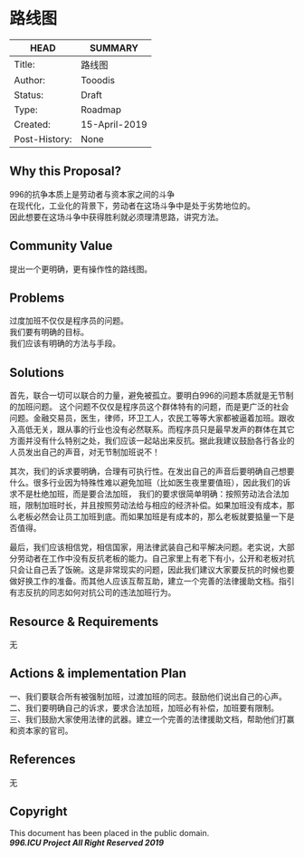# 路线图

HEAD | SUMMARY
-----|--------
Title:| 路线图
Author:| Tooodis
Status:| Draft
Type:| Roadmap
Created:| 15-April-2019
Post-History:| None

## Why this Proposal?

996的抗争本质上是劳动者与资本家之间的斗争<br/>
在现代化，工业化的背景下，劳动者在这场斗争中是处于劣势地位的。<br/>
因此想要在这场斗争中获得胜利就必须理清思路，讲究方法。

## Community Value

提出一个更明确，更有操作性的路线图。<br/>

## Problems

过度加班不仅仅是程序员的问题。<br/>
我们要有明确的目标。<br/>
我们应该有明确的方法与手段。

## Solutions

首先，联合一切可以联合的力量，避免被孤立。要明白996的问题本质就是无节制的加班问题。 这个问题不仅仅是程序员这个群体特有的问题，而是更广泛的社会问题。金融交易员，医生，律师，环卫工人，农民工等等大家都被逼着加班。跟收入高低无关，跟从事的行业也没有必然联系。而程序员只是最早发声的群体在其它方面并没有什么特别之处，我们应该一起站出来反抗。据此我建议鼓励各行各业的人员发出自己的声音，对无节制加班说不！<br/>

其次，我们的诉求要明确，合理有可执行性。在发出自己的声音后要明确自己想要什么。很多行业因为特殊性难以避免加班（比如医生夜里要值班），因此我们的诉求不是杜绝加班，而是要合法加班， 我们的要求很简单明确：按照劳动法合法加班，限制加班时长，并且按照劳动法给与相应的经济补偿。如果加班没有成本，那么老板必然会让员工加班到底。而如果加班是有成本的，那么老板就要掂量一下是否值得。<br/>

最后，我们应该相信党，相信国家，用法律武装自己和平解决问题。老实说，大部分劳动者在工作中没有反抗老板的能力。自己家里上有老下有小，公开和老板对抗只会让自己丢了饭碗。这是非常现实的问题，因此我们建议大家要反抗的时候也要做好换工作的准备。而其他人应该互帮互助，建立一个完善的法律援助文档。指引有志反抗的同志如何对抗公司的违法加班行为。

## Resource & Requirements

无

## Actions & implementation Plan

一、我们要联合所有被强制加班，过渡加班的同志。鼓励他们说出自己的心声。<br/>
二、我们要明确自己的诉求，要求合法加班，加班必有补偿，加班要有限制。<br/>
三、我们鼓励大家使用法律的武器。建立一个完善的法律援助文档，帮助他们打赢和资本家的官司。

## References

无

## Copyright

This document has been placed in the public domain. <br/>
***996.ICU Project All Right Reserved 2019***

